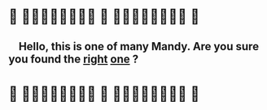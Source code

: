 #  🍓 🌸🌷🌹🌼🌸🌷🌹🌸 🍓 🌸🌷🌹🌼🌸🌷🌹🌸 🍓 
##  &nbsp;&nbsp;&nbsp;&nbsp;Hello, this is one of many Mandy. Are you sure you found the [right](https://github.com/mandychen-astro) [one](https://github.com/MandyZChen) ?
<!--
**picaq/picaq** is a ✨ _special_ ✨ repository because its `README.md` (this file) appears on your GitHub profile.

Here are some ideas to get you started:

- 🔭 I’m currently working on ...
- 🌱 I’m currently learning ...
- 👯 I’m looking to collaborate on ...
- 🤔 I’m looking for help with ...
- 💬 Ask me about ...
- 📫 How to reach me: ...
- 😄 Pronouns: ...
- ⚡ Fun fact: ...
-->
#  🍓 🌸🌷🌹🌼🌸🌷🌹🌸 🍓 🌸🌷🌹🌼🌸🌷🌹🌸 🍓 
